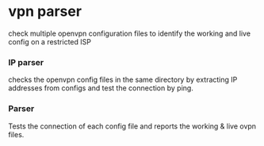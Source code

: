 # vpn parser
 check multiple openvpn configuration files to identify the working and live config on a restricted ISP


### IP parser
checks the openvpn config files in the same directory by extracting IP addresses from configs and test the connection by ping.

### Parser
Tests the connection of each config file and reports the working & live ovpn files.
